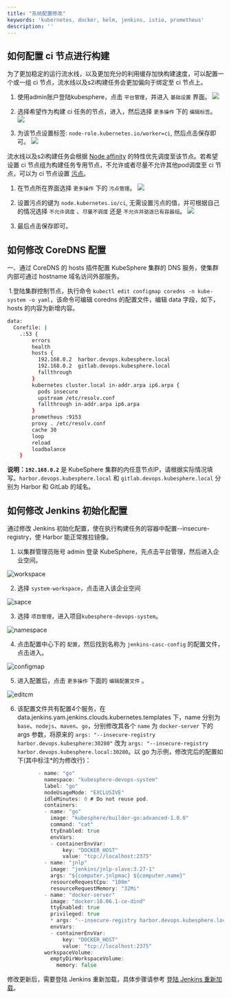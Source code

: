```yaml
---
title: "系统配置修改" 
keywords: 'kubernetes, docker, helm, jenkins, istio, prometheus'
description: ''
---
```


## 如何配置 ci 节点进行构建

为了更加稳定的运行流水线，以及更加充分的利用缓存加快构建速度，可以配置一个或一组 ci 节点，流水线以及s2i构建任务会更加偏向于绑定至 ci 节点上。

 1. 使用admin账户登陆kubesphere，点击 `平台管理`，并进入 `基础设置` 界面。
 ![](https://pek3b.qingstor.com/kubesphere-docs/png/WeChat758b433a7469f64fee9fffc59aac275b.png)

 2. 选择希望作为构建 ci 任务的节点，进入，然后选择 `更多操作` 下的 `编辑标签`。
 ![](https://pek3b.qingstor.com/kubesphere-docs/png/WeChat947ac3c7ab08ea8b0c7121044c1d93a2.png)

 3. 为该节点设置标签: `node-role.kubernetes.io/worker=ci`, 然后点击保存即可。
 ![](https://pek3b.qingstor.com/kubesphere-docs/png/WeChatf4976c9ae64d596b7b7a5c5ac1f97c31.png)

流水线以及s2i构建任务会根据 [Node affinity](https://kubernetes.io/docs/concepts/configuration/assign-pod-node/#node-affinity) 的特性优先调度至该节点。若希望设置 ci 节点组为构建任务专用节点，不允许或者尽量不允许其他pod调度至 ci 节点，可以为 ci 节点设置 [污点](https://kubernetes.io/docs/concepts/configuration/taint-and-toleration/)。

 1. 在节点所在界面选择 `更多操作` 下的 `污点管理`。
 ![](https://pek3b.qingstor.com/kubesphere-docs/png/WeChat29f987aa5df21b3fb91fa9152bfed8d6.png)

 2. 设置污点的键为 `node.kubernetes.io/ci`, 无需设置污点的值，并可根据自己的情况选择 `不允许调度` 、`尽量不调度` 还是 `不允许并驱逐已有容器组`。
 ![](https://pek3b.qingstor.com/kubesphere-docs/png/WeChat97eea56f0a74d899fa497b8e9a165826.png)

 3. 最后点击保存即可。

## 如何修改 CoreDNS 配置

一、通过 CoreDNS 的 hosts 插件配置 KubeSphere 集群的 DNS 服务，使集群内部可通过 hostname 域名访问外部服务。

​	1.登陆集群控制节点，执行命令 `kubectl edit configmap coredns -n kube-system -o yaml`，该命令可编辑 coredns 的配置文件，编辑 data 字段，如下， hosts 的内容为新增内容。

```bash
data:
  Corefile: |
    .:53 {
        errors
        health
        hosts {
          192.168.0.2  harbor.devops.kubesphere.local
          192.168.0.2  gitlab.devops.kubesphere.local
          fallthrough
        }
        kubernetes cluster.local in-addr.arpa ip6.arpa {
          pods insecure
          upstream /etc/resolv.conf
          fallthrough in-addr.arpa ip6.arpa
        }
        prometheus :9153
        proxy . /etc/resolv.conf
        cache 30
        loop
        reload
        loadbalance
    }
```

**说明：`192.168.0.2`** 是 KubeSphere 集群的内任意节点IP，请根据实际情况填写。`harbor.devops.kubesphere.local` 和 `gitlab.devops.kubesphere.local` 分别为 Harbor 和 GitLab 的域名。

## 如何修改 Jenkins 初始化配置

通过修改 Jenkins 初始化配置，使在执行构建任务的容器中配置--insecure-registry，使 Harbor 能正常推拉镜像。

1. 以集群管理员账号 admin 登录 KubeSphere，先点击平台管理，然后进入企业空间。

![workspace](https://kubesphere-docs.pek3b.qingstor.com/png/workspace.png)

2. 选择 `system-workspace`，点击进入该企业空间

![sapce](https://kubesphere-docs.pek3b.qingstor.com/png/sapce.png)

3. 选择 `项目管理`，进入项目`kubesphere-devops-system`。

![namespace](https://kubesphere-docs.pek3b.qingstor.com/png/namespace.png)

4. 点击配置中心下的 `配置`，然后找到名称为 `jenkins-casc-config` 的配置文件，点击进入。

![configmap](https://kubesphere-docs.pek3b.qingstor.com/png/configmap.png)

5. 进入配置后，点击 `更多操作` 下面的 `编辑配置文件` 。

![editcm](https://kubesphere-docs.pek3b.qingstor.com/png/editcm.png)

6. 该配置文件共有配置4个服务，在 data.jenkins.yam.jenkins.clouds.kubernetes.templates 下，name 分别为 `base`、`nodejs`、`maven`、`go`，分别修改其各个 `name` 为 `docker-server` 下的 args 参数，将原来的 `args: "--insecure-registry harbor.devops.kubesphere:30280"` 改为 `args: "--insecure-registry harbor.devops.kubesphere.local:30280`。以 go 为示例，修改完后的配置如下(其中标注*的为修改行)：

```go
          - name: "go"
            namespace: "kubesphere-devops-system"
            label: "go"
            nodeUsageMode: "EXCLUSIVE"
            idleMinutes: 0 # Do not reuse pod.
            containers:
            - name: "go"
              image: "kubesphere/builder-go:advanced-1.0.0"
              command: "cat"
              ttyEnabled: true
              envVars:
              - containerEnvVar:
                  key: "DOCKER_HOST"
                  value: "tcp://localhost:2375"
            - name: "jnlp"
              image: "jenkins/jnlp-slave:3.27-1"
              args: "${computer.jnlpmac} ${computer.name}"
              resourceRequestCpu: "100m"
              resourceRequestMemory: "32Mi"
            - name: "docker-server"
              image: "docker:18.06.1-ce-dind"
              ttyEnabled: true
              privileged: true
              * args: "--insecure-registry harbor.devops.kubesphere.local:30280"
              envVars:
              - containerEnvVar:
                  key: "DOCKER_HOST"
                  value: "tcp://localhost:2375"
            workspaceVolume:
              emptyDirWorkspaceVolume:
                memory: false
```

修改更新后，需要登陆 Jenkins 重新加载，具体步骤请参考 [登陆 Jenkins 重新加载](../../devops/jenkins-setting/#%E7%99%BB%E9%99%86-jenkins-%E9%87%8D%E6%96%B0%E5%8A%A0%E8%BD%BD>)。

